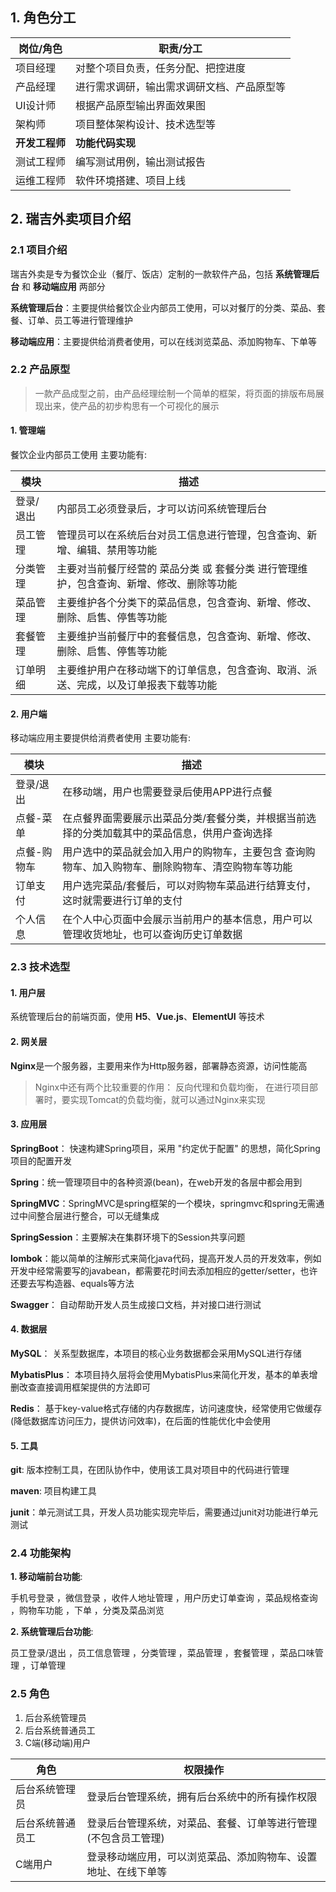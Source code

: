 ## 1. 角色分工

| 岗位/角色                           | 职责/分工                                  |
| ----------------------------------- | ------------------------------------------ |
| 项目经理                            | 对整个项目负责，任务分配、把控进度         |
| 产品经理                            | 进行需求调研，输出需求调研文档、产品原型等 |
| UI设计师                            | 根据产品原型输出界面效果图                 |
| 架构师                              | 项目整体架构设计、技术选型等               |
| **开发工程师** | **功能代码实现**     |
| 测试工程师                          | 编写测试用例，输出测试报告                 |
| 运维工程师                          | 软件环境搭建、项目上线                     |

## 2. 瑞吉外卖项目介绍

### 2.1 项目介绍

瑞吉外卖是专为餐饮企业（餐厅、饭店）定制的一款软件产品，包括 **系统管理后台** 和 **移动端应用** 两部分

**系统管理后台**：主要提供给餐饮企业内部员工使用，可以对餐厅的分类、菜品、套餐、订单、员工等进行管理维护  

**移动端应用**：主要提供给消费者使用，可以在线浏览菜品、添加购物车、下单等

### 2.2 产品原型

> 一款产品成型之前，由产品经理绘制一个简单的框架，将页面的排版布局展现出来，使产品的初步构思有一个可视化的展示

#### **1. 管理端**

餐饮企业内部员工使用   主要功能有:

|   模块      | 描述                                                         |
| --------- | ------------------------------------------------------------ |
| 登录/退出 | 内部员工必须登录后，才可以访问系统管理后台                    |
| 员工管理  | 管理员可以在系统后台对员工信息进行管理，包含查询、新增、编辑、禁用等功能 |
| 分类管理  | 主要对当前餐厅经营的 菜品分类 或 套餐分类 进行管理维护，包含查询、新增、修改、删除等功能 |
| 菜品管理  | 主要维护各个分类下的菜品信息，包含查询、新增、修改、删除、启售、停售等功能 |
| 套餐管理  | 主要维护当前餐厅中的套餐信息，包含查询、新增、修改、删除、启售、停售等功能 |
| 订单明细  | 主要维护用户在移动端下的订单信息，包含查询、取消、派送、完成，以及订单报表下载等功能 |

#### **2. 用户端**

移动端应用主要提供给消费者使用  主要功能有:

| 模块        | 描述                                                         |
| ----------- | ------------------------------------------------------------ |
| 登录/退出   | 在移动端，用户也需要登录后使用APP进行点餐                    |
| 点餐-菜单   | 在点餐界面需要展示出菜品分类/套餐分类，并根据当前选择的分类加载其中的菜品信息，供用户查询选择 |
| 点餐-购物车 | 用户选中的菜品就会加入用户的购物车，主要包含 查询购物车、加入购物车、删除购物车、清空购物车等功能 |
| 订单支付    | 用户选完菜品/套餐后，可以对购物车菜品进行结算支付，这时就需要进行订单的支付 |
| 个人信息    | 在个人中心页面中会展示当前用户的基本信息，用户可以管理收货地址，也可以查询历史订单数据 |

### 2.3 技术选型

#### 1. 用户层

系统管理后台的前端页面，使用 **H5**、**Vue.js**、**ElementUI** 等技术

#### 2. 网关层

**Nginx**是一个服务器，主要用来作为Http服务器，部署静态资源，访问性能高  

> Nginx中还有两个比较重要的作用： 反向代理和负载均衡， 在进行项目部署时，要实现Tomcat的负载均衡，就可以通过Nginx来实现

#### 3. 应用层

**SpringBoot**： 快速构建Spring项目，采用 "约定优于配置" 的思想，简化Spring项目的配置开发  

**Spring**：统一管理项目中的各种资源(bean)，在web开发的各层中都会用到  

**SpringMVC**：SpringMVC是spring框架的一个模块，springmvc和spring无需通过中间整合层进行整合，可以无缝集成  

**SpringSession**：主要解决在集群环境下的Session共享问题  

**lombok**：能以简单的注解形式来简化java代码，提高开发人员的开发效率，例如开发中经常需要写的javabean，都需要花时间去添加相应的getter/setter，也许还要去写构造器、equals等方法  

**Swagger**： 自动帮助开发人员生成接口文档，并对接口进行测试  

#### 4. 数据层

**MySQL**： 关系型数据库，本项目的核心业务数据都会采用MySQL进行存储  

**MybatisPlus**： 本项目持久层将会使用MybatisPlus来简化开发，基本的单表增删改查直接调用框架提供的方法即可  

**Redis**： 基于key-value格式存储的内存数据库，访问速度快，经常使用它做缓存(降低数据库访问压力，提供访问效率)，在后面的性能优化中会使用  

#### 5. 工具

**git**: 版本控制工具，在团队协作中，使用该工具对项目中的代码进行管理  

**maven**: 项目构建工具  

**junit**：单元测试工具，开发人员功能实现完毕后，需要通过junit对功能进行单元测试  

### 2.4 功能架构

**1. 移动端前台功能**:

手机号登录 ，微信登录 ，收件人地址管理 ，用户历史订单查询 ，菜品规格查询 ，购物车功能 ，下单 ，分类及菜品浏览  

**2. 系统管理后台功能**:

员工登录/退出 ，员工信息管理 ，分类管理 ，菜品管理 ，套餐管理 ，菜品口味管理 ，订单管理  

### 2.5 角色

1. 后台系统管理员
2. 后台系统普通员工
3. C端(移动端)用户  

| 角色             | 权限操作                                                     |
| ---------------- | ------------------------------------------------------------ |
| 后台系统管理员   | 登录后台管理系统，拥有后台系统中的所有操作权限               |
| 后台系统普通员工 | 登录后台管理系统，对菜品、套餐、订单等进行管理 (不包含员工管理) |
| C端用户          | 登录移动端应用，可以浏览菜品、添加购物车、设置地址、在线下单等 |
